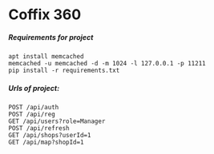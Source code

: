 # Coffix 360

##### Requirements for project
    apt install memcached
    memcached -u memcached -d -m 1024 -l 127.0.0.1 -p 11211
    pip install -r requirements.txt
    
    
##### Urls of project:
    POST /api/auth
    POST /api/reg
    GET /api/users?role=Manager
    POST /api/refresh
    GET /api/shops?userId=1
    GET /api/map?shopId=1